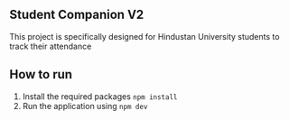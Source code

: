 ## Student Companion V2

This project is specifically designed for Hindustan University students to track their attendance

## How to run

1. Install the required packages `npm install`
2. Run the application using `npm dev`
